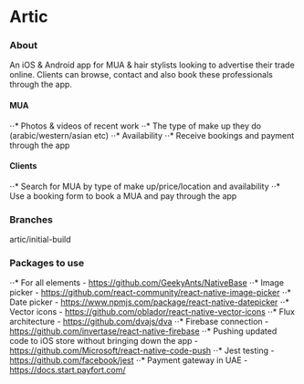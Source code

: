 # Artic

### About

An iOS & Android app for MUA & hair stylists looking to advertise their trade online. Clients can browse, contact and also book these professionals through the app.

#### MUA
⋅⋅* Photos & videos of recent work
⋅⋅* The type of make up they do (arabic/western/asian etc)
⋅⋅* Availability
⋅⋅* Receive bookings and payment through the app

#### Clients
⋅⋅* Search for MUA by type of make up/price/location and availability
⋅⋅* Use a booking form to book a MUA and pay through the app

### Branches
artic/initial-build

### Packages to use
⋅⋅* For all elements - https://github.com/GeekyAnts/NativeBase
⋅⋅* Image picker - https://github.com/react-community/react-native-image-picker
⋅⋅* Date picker - https://www.npmjs.com/package/react-native-datepicker
⋅⋅* Vector icons - https://github.com/oblador/react-native-vector-icons
⋅⋅* Flux architecture - https://github.com/dvajs/dva
⋅⋅* Firebase connection - https://github.com/invertase/react-native-firebase
⋅⋅* Pushing updated code to iOS store without bringing down the app - https://github.com/Microsoft/react-native-code-push
⋅⋅* Jest testing - https://github.com/facebook/jest
⋅⋅* Payment gateway in UAE - https://docs.start.payfort.com/
